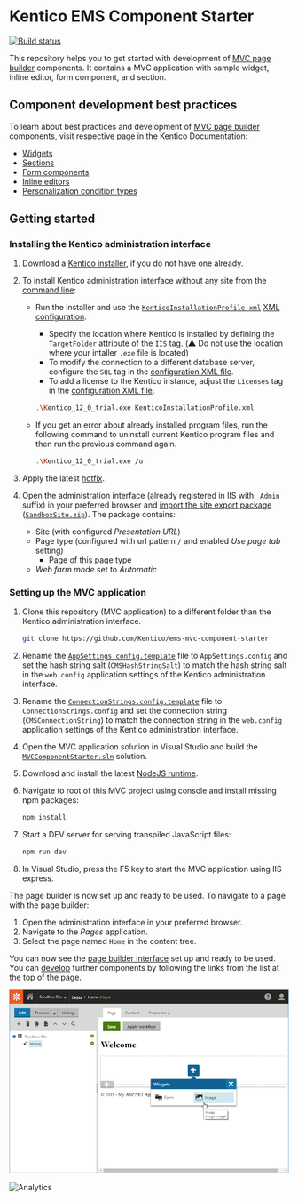 # Kentico EMS Component Starter
[![Build status](https://ci.appveyor.com/api/projects/status/st73cvjh2vr7r0ck?svg=true)](https://ci.appveyor.com/project/kentico/ems-mvc-component-starter/branch/master)

This repository helps you to get started with development of [MVC page builder](https://kentico.com/CMSPages/DocLinkMapper.ashx?version=latest&link=page_builder_mvc) components. It contains a MVC application with sample widget, inline editor, form component, and section.

## Component development best practices
To learn about best practices and development of [MVC page builder](https://kentico.com/CMSPages/DocLinkMapper.ashx?version=latest&link=page_builder_mvc) components, visit respective page in the Kentico Documentation:
* [Widgets](https://kentico.com/CMSPages/DocLinkMapper.ashx?version=latest&link=widgets_developing_mvc)
* [Sections](https://kentico.com/CMSPages/DocLinkMapper.ashx?version=latest&link=page_builder_sections_mvc)
* [Form components](https://kentico.com/CMSPages/DocLinkMapper.ashx?version=latest&link=formbuilder_components_mvc)
* [Inline editors](https://kentico.com/CMSPages/DocLinkMapper.ashx?version=latest&link=widgets_inline_editors_mvc)
* [Personalization condition types](https://kentico.com/CMSPages/DocLinkMapper.ashx?version=latest&link=dev_personalization_conditiontype_mvc)

## Getting started

### Installing the Kentico administration interface
1. Download a [Kentico installer](https://www.kentico.com/download-demo/trial-version), if you do not have one already.
1. To install Kentico administration interface without any site from the [command line](https://kentico.com/CMSPages/DocLinkMapper.ashx?version=latest&link=installation_cmd):
    * Run the installer and use the [`KenticoInstallationProfile.xml`](/KenticoInstallationProfile.xml) [XML configuration](https://kentico.com/CMSPages/DocLinkMapper.ashx?version=latest&link=cmd_install_xml).
        * Specify the location where Kentico is installed by defining the `TargetFolder` attribute of the `IIS` tag. (:warning: Do not use the location where your intaller `.exe` file is located)
        * To modify the connection to a different database server, configure the `SQL` tag in the [configuration XML file](https://kentico.com/CMSPages/DocLinkMapper.ashx?version=latest&link=cmd_install_xml).
        * To add a license to the Kentico instance, adjust the `Licenses` tag in the [configuration XML file](https://kentico.com/CMSPages/DocLinkMapper.ashx?version=latest&link=cmd_install_xml).
         ```sh
         .\Kentico_12_0_trial.exe KenticoInstallationProfile.xml
         ```

    * If you get an error about already installed program files, run the following command to uninstall current Kentico program files and then run the previous command again.

      ```sh
      .\Kentico_12_0_trial.exe /u
      ```

1. Apply the latest [hotfix](https://devnet.kentico.com/download/hotfixes).

1. Open the administration interface (already registered in IIS with `_Admin` suffix) in your preferred browser and [import the site export package](https://kentico.com/CMSPages/DocLinkMapper.ashx?version=latest&link=site_objects_importing) ([`SandboxSite.zip`](/SandboxSite.zip)). The package contains:
     * Site (with configured *Presentation URL*)
     * Page type (configured with url pattern `/` and enabled *Use page tab* setting)
         * Page of this page type
     * *Web farm mode* set to *Automatic*

### Setting up the MVC application
1. Clone this repository (MVC application) to a different folder than the Kentico administration interface.

    ```sh
    git clone https://github.com/Kentico/ems-mvc-component-starter
    ```

1. Rename the [`AppSettings.config.template`](/SandboxSite/AppSettings.config.template) file to `AppSettings.config` and set the hash string salt (`CMSHashStringSalt`) to match the hash string salt in the `web.config` application settings of the Kentico administration interface.

1. Rename the [`ConnectionStrings.config.template`](/SandboxSite/ConnectionStrings.config.template) file to `ConnectionStrings.config` and set the connection string (`CMSConnectionString`) to match the connection string in the `web.config` application settings of the Kentico administration interface.

1. Open the MVC application solution in Visual Studio and build the [`MVCComponentStarter.sln`](/MVCComponentStarter.sln) solution.

1. Download and install the latest [NodeJS runtime](https://nodejs.org/en/).

1. Navigate to root of this MVC project using console and install missing npm packages:
    ```sh
    npm install
    ```
1. Start a DEV server for serving transpiled JavaScript files:
    ```sh
    npm run dev
    ```

1. In Visual Studio, press the F5 key to start the MVC application using IIS express.

The page builder is now set up and ready to be used. To navigate to a page with the page builder:
   1. Open the administration interface in your preferred browser.
   1. Navigate to the *Pages* application.
   1. Select the page named `Home` in the content tree.

You can now see the [page builder interface](https://kentico.com/CMSPages/DocLinkMapper.ashx?version=latest&link=widgets_using_mvc) set up and ready to be used. You can [develop](https://kentico.com/CMSPages/DocLinkMapper.ashx?version=latest&link=page_builder_mvc) further components by following the links from the list at the top of the page.

![Starter showcase](/Starter.png)

![Analytics](https://kentico-ga-beacon.azurewebsites.net/api/UA-69014260-4/Kentico/ems-mvc-component-boilerplate?pixel)
